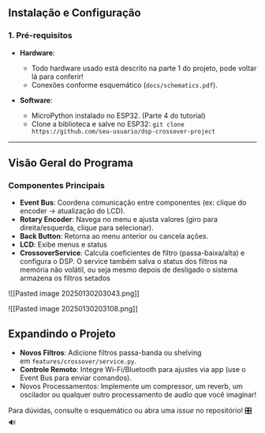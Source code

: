 
## **Instalação e Configuração**

### **1. Pré-requisitos**

- **Hardware**:
    - Todo hardware usado está descrito na parte 1 do projeto, pode voltar lá para conferir!
    - Conexões conforme esquemático (`docs/schematics.pdf`).

- **Software**:
    - MicroPython instalado no ESP32. (Parte 4 do tutorial)
    - Clone a biblioteca e salve no ESP32:
        `git clone https://github.com/seu-usuario/dsp-crossover-project`

---

## **Visão Geral do Programa**

###  Componentes Principais

- **Event Bus**: Coordena comunicação entre componentes (ex: clique do encoder → atualização do LCD).
- **Rotary Encoder**: Navega no menu e ajusta valores (giro para direita/esquerda, clique para selecionar).
- **Back Button**: Retorna ao menu anterior ou cancela ações.
- **LCD**: Exibe menus e status
- **CrossoverService**: Calcula coeficientes de filtro (passa-baixa/alta) e configura o DSP. O service também salva o status dos filtros na memória não volátil, ou seja mesmo depois de desligado o sistema armazena os filtros setados


![[Pasted image 20250130203043.png]]

![[Pasted image 20250130203108.png]]
## **Expandindo o Projeto**

- **Novos Filtros**: Adicione filtros passa-banda ou shelving em `features/crossover/service.py`.
- **Controle Remoto**: Integre Wi-Fi/Bluetooth para ajustes via app (use o Event Bus para enviar comandos).
- Novos Processamentos: Implemente um compressor, um reverb, um oscilador ou qualquer outro processamento de audio que você imaginar!

Para dúvidas, consulte o esquemático ou abra uma _issue_ no repositório! 🎛️🔊